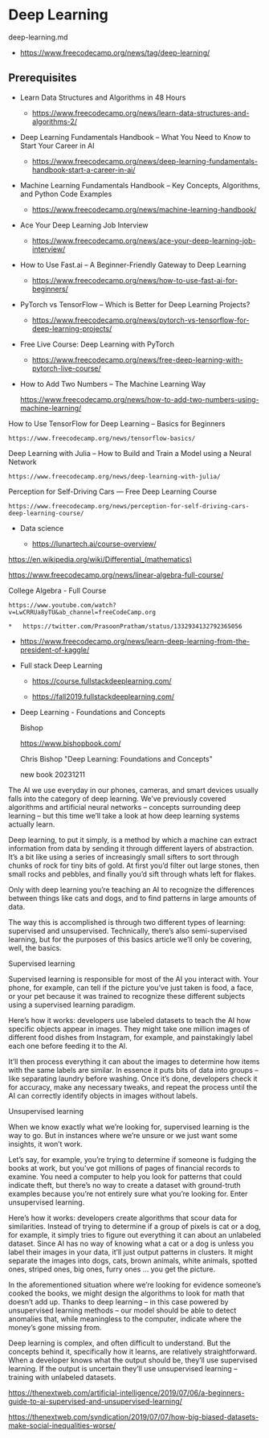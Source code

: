 # Deep Learning

deep-learning.md

*   https://www.freecodecamp.org/news/tag/deep-learning/

## Prerequisites

*   Learn Data Structures and Algorithms in 48 Hours

    *   https://www.freecodecamp.org/news/learn-data-structures-and-algorithms-2/
    
*   Deep Learning Fundamentals Handbook – What You Need to Know to Start Your Career in AI

    *   https://www.freecodecamp.org/news/deep-learning-fundamentals-handbook-start-a-career-in-ai/

*   Machine Learning Fundamentals Handbook – Key Concepts, Algorithms, and Python Code Examples

    *   https://www.freecodecamp.org/news/machine-learning-handbook/

*   Ace Your Deep Learning Job Interview

    *   https://www.freecodecamp.org/news/ace-your-deep-learning-job-interview/

*   How to Use Fast.ai – A Beginner-Friendly Gateway to Deep Learning

    *   https://www.freecodecamp.org/news/how-to-use-fast-ai-for-beginners/

*   PyTorch vs TensorFlow – Which is Better for Deep Learning Projects?

    *   https://www.freecodecamp.org/news/pytorch-vs-tensorflow-for-deep-learning-projects/

*   Free Live Course: Deep Learning with PyTorch

    *   https://www.freecodecamp.org/news/free-deep-learning-with-pytorch-live-course/

*   How to Add Two Numbers – The Machine Learning Way

    https://www.freecodecamp.org/news/how-to-add-two-numbers-using-machine-learning/

How to Use TensorFlow for Deep Learning – Basics for Beginners

    https://www.freecodecamp.org/news/tensorflow-basics/

Deep Learning with Julia – How to Build and Train a Model using a Neural Network

    https://www.freecodecamp.org/news/deep-learning-with-julia/

Perception for Self-Driving Cars — Free Deep Learning Course

    https://www.freecodecamp.org/news/perception-for-self-driving-cars-deep-learning-course/



*   Data science

    *   https://lunartech.ai/course-overview/


https://en.wikipedia.org/wiki/Differential_(mathematics)

https://www.freecodecamp.org/news/linear-algebra-full-course/

College Algebra - Full Course

    https://www.youtube.com/watch?v=LwCRRUa8yTU&ab_channel=freeCodeCamp.org
    
    *   https://twitter.com/PrasoonPratham/status/1332934132792365056

*   https://www.freecodecamp.org/news/learn-deep-learning-from-the-president-of-kaggle/

*   Full stack Deep Learning

    *   https://course.fullstackdeeplearning.com/

    *   https://fall2019.fullstackdeeplearning.com/

*   Deep Learning - Foundations and Concepts

    Bishop

    https://www.bishopbook.com/

    Chris Bishop "Deep Learning: Foundations and Concepts"

    new book 20231211


The AI we use everyday in our phones, cameras, and smart devices usually falls into the category 
of deep learning. We’ve previously covered algorithms and artificial neural networks – concepts 
surrounding deep learning – but this time we’ll take a look at how deep learning systems actually 
learn.


Deep learning, to put it simply, is a method by which a machine can extract information from data by 
sending it through different layers of abstraction. It’s a bit like using a series of increasingly 
small sifters to sort through chunks of rock for tiny bits of gold. At first you’d filter out large 
stones, then small rocks and pebbles, and finally you’d sift through whats left for flakes.

Only with deep learning you’re teaching an AI to recognize the differences between things like cats 
and dogs, and to find patterns in large amounts of data.

The way this is accomplished is through two different types of learning: supervised and unsupervised. 
Technically, there’s also semi-supervised learning, but for the purposes of this basics article we’ll 
only be covering, well, the basics.

Supervised learning

Supervised learning is responsible for most of the AI you interact with. Your phone, for example, can 
tell if the picture you’ve just taken is food, a face, or your pet because it was trained to recognize 
these different subjects using a supervised learning paradigm.

Here’s how it works: developers use labeled datasets to teach the AI how specific objects appear in 
images. They might take one million images of different food dishes from Instagram, for example, and 
painstakingly label each one before feeding it to the AI.

It’ll then process everything it can about the images to determine how items with the same labels are 
similar. In essence it puts bits of data into groups – like separating laundry before washing. Once 
it’s done, developers check it for accuracy, make any necessary tweaks, and repeat the process until 
the AI can correctly identify objects in images without labels.


Unsupervised learning

When we know exactly what we’re looking for, supervised learning is the way to go. But in instances 
where we’re unsure or we just want some insights, it won’t work.

Let’s say, for example, you’re trying to determine if someone is fudging the books at work, but you’ve 
got millions of pages of financial records to examine. You need a computer to help you look for patterns 
that could indicate theft, but there’s no way to create a dataset with ground-truth examples because 
you’re not entirely sure what you’re looking for. Enter unsupervised learning.

Here’s how it works: developers create algorithms that scour data for similarities. Instead of trying 
to determine if a group of pixels is cat or a dog, for example, it simply tries to figure out everything 
it can about an unlabeled dataset. Since AI has no way of knowing what a cat or a dog is unless you label 
their images in your data, it’ll just output patterns in clusters. It might separate the images into dogs, 
cats, brown animals, white animals, spotted ones, striped ones, big ones, furry ones … you get the picture.

In the aforementioned situation where we’re looking for evidence someone’s cooked the books, we might 
design the algorithms to look for math that doesn’t add up. Thanks to deep learning – in this case powered 
by unsupervised learning methods – our model should be able to detect anomalies that, while meaningless to
the computer, indicate where the money’s gone missing from.

Deep learning is complex, and often difficult to understand. But the concepts behind it, specifically how 
it learns, are relatively straightforward. When a developer knows what the output should be, they’ll use 
supervised learning. If the output is uncertain they’ll use unsupervised learning – training with unlabeled 
datasets.


https://thenextweb.com/artificial-intelligence/2019/07/06/a-beginners-guide-to-ai-supervised-and-unsupervised-learning/

https://thenextweb.com/syndication/2019/07/07/how-big-biased-datasets-make-social-inequalities-worse/
